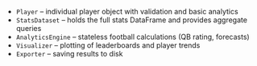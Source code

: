 - `Player` – individual player object with validation and basic analytics
- `StatsDataset` – holds the full stats DataFrame and provides aggregate queries
- `AnalyticsEngine` – stateless football calculations (QB rating, forecasts)
- `Visualizer` – plotting of leaderboards and player trends
- `Exporter` – saving results to disk
